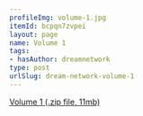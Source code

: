 ```yaml
---
profileImg: volume-1.jpg
itemId: bcpqn7zvpei
layout: page
name: Volume 1
tags:
- hasAuthor: dreamnetwork
type: post
urlSlug: dream-network-volume-1
---
```

<a href="../files/Volume_1.zip" download>Volume 1 (.zip file, 11mb)</a>